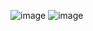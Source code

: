
![image](https://user-images.githubusercontent.com/79491888/146708453-118085d1-1366-4f6f-92d6-8bd6f67eb87f.png)
![image](https://user-images.githubusercontent.com/79491888/146708466-98d3c17f-415c-454e-9955-979a93069bcd.png)
